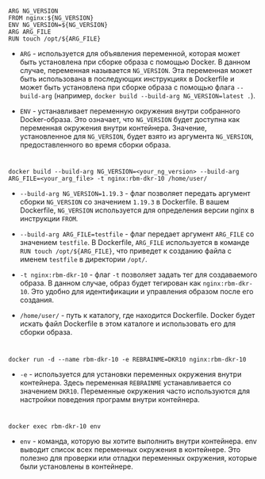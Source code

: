 #

```console
ARG NG_VERSION
FROM nginx:${NG_VERSION}
ENV NG_VERSION=${NG_VERSION}
ARG ARG_FILE
RUN touch /opt/${ARG_FILE}
```

- `ARG` - используется для объявления переменной, которая может быть установлена при сборке образа с помощью Docker. В данном случае, переменная называется `NG_VERSION`. Эта переменная может быть использована в последующих инструкциях в Dockerfile и может быть установлена при сборке образа с помощью флага `--build-arg` (например, `docker build --build-arg NG_VERSION=latest .`).


- `ENV` - устанавливает переменную окружения внутри собранного Docker-образа. Это означает, что `NG_VERSION` будет доступна как переменная окружения внутри контейнера. Значение, установленное для `NG_VERSION`, будет взято из аргумента `NG_VERSION`, предоставленного во время сборки образа.

#

```console
docker build --build-arg NG_VERSION=<your_ng_version> --build-arg ARG_FILE=<your_arg_file> -t nginx:rbm-dkr-10 /home/user/
```

- `--build-arg NG_VERSION=1.19.3` - флаг позволяет передать аргумент сборки `NG_VERSION` со значением `1.19.3` в Dockerfile. В вашем Dockerfile, `NG_VERSION` используется для определения версии nginx в инструкции `FROM`.

- `--build-arg ARG_FILE=testfile` - флаг передает аргумент `ARG_FILE` со значением `testfile`. В Dockerfile, `ARG_FILE` используется в команде `RUN touch /opt/${ARG_FILE}`, что приведет к созданию файла с именем `testfile` в директории `/opt/`.

- `-t nginx:rbm-dkr-10` - флаг `-t` позволяет задать тег для создаваемого образа. В данном случае, образ будет тегирован как `nginx:rbm-dkr-10`. Это удобно для идентификации и управления образом после его создания.

- `/home/user/` - путь к каталогу, где находится Dockerfile. Docker будет искать файл Dockerfile в этом каталоге и использовать его для сборки образа.

#

```console
docker run -d --name rbm-dkr-10 -e REBRAINME=DKR10 nginx:rbm-dkr-10
```

- `-e` - используется для установки переменных окружения внутри контейнера. Здесь переменная `REBRAINME` устанавливается со значением `DKR10`. Переменные окружения часто используются для настройки поведения программ внутри контейнера.

#

```console
docker exec rbm-dkr-10 env
```

- `env` - команда, которую вы хотите выполнить внутри контейнера. env выводит список всех переменных окружения в контейнере. Это полезно для проверки или отладки переменных окружения, которые были установлены в контейнере.

#